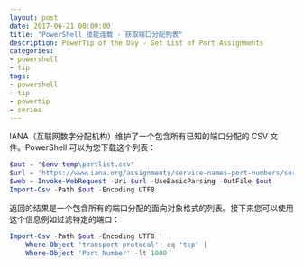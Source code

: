 ```yaml
---
layout: post
date: 2017-06-21 00:00:00
title: "PowerShell 技能连载 - 获取端口分配列表"
description: PowerTip of the Day - Get List of Port Assignments
categories:
- powershell
- tip
tags:
- powershell
- tip
- powertip
- series
---
```

IANA（互联网数字分配机构）维护了一个包含所有已知的端口分配的 CSV 文件。PowerShell 可以为您下载这个列表：

```powershell
$out = "$env:temp\portlist.csv"
$url = 'https://www.iana.org/assignments/service-names-port-numbers/service-names-port-numbers.csv'
$web = Invoke-WebRequest -Uri $url -UseBasicParsing -OutFile $out
Import-Csv -Path $out -Encoding UTF8
```

返回的结果是一个包含所有的端口分配的面向对象格式的列表。接下来您可以使用这个信息例如过滤特定的端口：

```powershell
Import-Csv -Path $out -Encoding UTF8 |
    Where-Object 'transport protocol' -eq 'tcp' |
    Where-Object 'Port Number' -lt 1000
```

<!--本文国际来源：[Get List of Port Assignments](http://community.idera.com/powershell/powertips/b/tips/posts/get-list-of-port-assignments)-->
